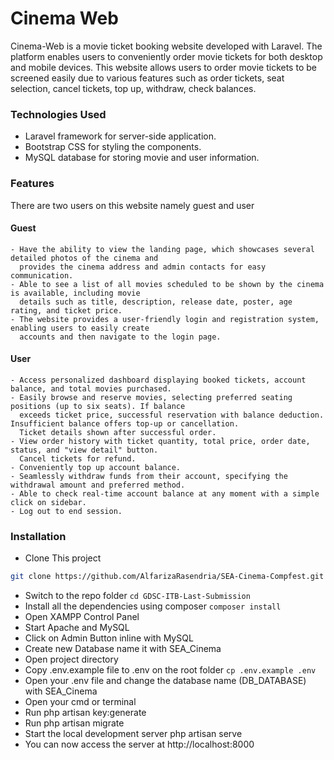 # Cinema Web

Cinema-Web is a movie ticket booking website developed with Laravel. The platform enables users to conveniently order movie tickets for both desktop and mobile devices. This website allows users to order movie tickets to be screened easily due to various features such as order tickets, seat selection, cancel tickets, top up, withdraw, check balances.

### Technologies Used

-   Laravel framework for server-side application.
-   Bootstrap CSS for styling the components.
-   MySQL database for storing movie and user information.

### Features

There are two users on this website namely guest and user

#### Guest
    - Have the ability to view the landing page, which showcases several detailed photos of the cinema and
      provides the cinema address and admin contacts for easy communication.
    - Able to see a list of all movies scheduled to be shown by the cinema is available, including movie    
      details such as title, description, release date, poster, age rating, and ticket price.
    - The website provides a user-friendly login and registration system, enabling users to easily create  
      accounts and then navigate to the login page.

#### User
    - Access personalized dashboard displaying booked tickets, account balance, and total movies purchased.
    - Easily browse and reserve movies, selecting preferred seating positions (up to six seats). If balance   
      exceeds ticket price, successful reservation with balance deduction. Insufficient balance offers top-up or cancellation. 
      Ticket details shown after successful order.
    - View order history with ticket quantity, total price, order date, status, and "view detail" button.  
      Cancel tickets for refund.
    - Conveniently top up account balance.
    - Seamlessly withdraw funds from their account, specifying the withdrawal amount and preferred method.
    - Able to check real-time account balance at any moment with a simple click on sidebar.
    - Log out to end session.

### Installation

-   Clone This project

```bash
git clone https://github.com/AlfarizaRasendria/SEA-Cinema-Compfest.git
```

-   Switch to the repo folder
        ```
        cd GDSC-ITB-Last-Submission
        ```
-   Install all the dependencies using composer
        ```
        composer install
        ```
-   Open XAMPP Control Panel
-   Start Apache and MySQL
-   Click on Admin Button inline with MySQL
-   Create new Database name it with SEA_Cinema
-   Open project directory
-   Copy .env.example file to .env on the root folder
        ```
        cp .env.example .env
        ```
-   Open your .env file and change the database name (DB_DATABASE) with SEA_Cinema
-   Open your cmd or terminal
-   Run php artisan key:generate
-   Run php artisan migrate
-   Start the local development server php artisan serve
-   You can now access the server at http://localhost:8000
